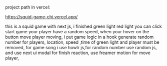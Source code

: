 project path in vercel:

https://squid-game-chi.vercel.app/

this is a squid game with next js,
i finished green light red light you can click start game your player have a random speed, 
when your hover on the button move player moving,
i put game logic in a hook generate random number for players, location, speed ,time of green light and player must be removed, 
for game song i use howlr js,for random number use random js, and use next ui modal for finish reaction,
use freamer motion for move player,

